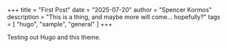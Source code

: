+++
title = "First Post"
date = "2025-07-20"
author = "Spencer Kormos"
description = "This is a thing, and maybe more will come... hopefully?"
tags = [ "hugo", "sample", "general" ]
+++

Testing out Hugo and this theme.

